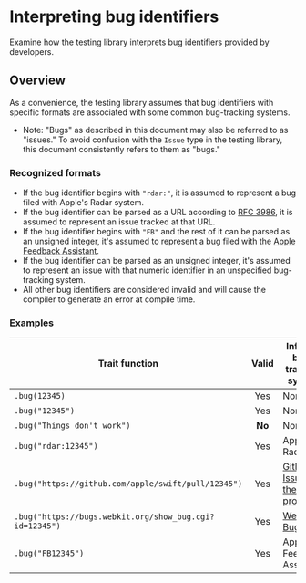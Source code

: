 # Interpreting bug identifiers

<!--
This source file is part of the Swift.org open source project

Copyright (c) 2023 Apple Inc. and the Swift project authors
Licensed under Apache License v2.0 with Runtime Library Exception

See https://swift.org/LICENSE.txt for license information
See https://swift.org/CONTRIBUTORS.txt for Swift project authors
-->

Examine how the testing library interprets bug identifiers provided by developers.

## Overview

As a convenience, the testing library assumes that bug identifiers with specific
formats are associated with some common bug-tracking systems.

- Note: "Bugs" as described in this document may also be referred to as
  "issues." To avoid confusion with the ``Issue`` type in the testing library,
  this document consistently refers to them as "bugs."

### Recognized formats

- If the bug identifier begins with `"rdar:"`, it is assumed to represent a bug
  filed with Apple's Radar system.
- If the bug identifier can be parsed as a URL according to
  [RFC 3986](https://www.ietf.org/rfc/rfc3986.txt), it is assumed to represent
  an issue tracked at that URL.
- If the bug identifier begins with `"FB"` and the rest of it can be parsed as
  an unsigned integer, it's assumed to represent a bug filed with the
  [Apple Feedback Assistant](https://feedbackassistant.apple.com).
- If the bug identifier can be parsed as an unsigned integer, it's assumed to
  represent an issue with that numeric identifier in an unspecified bug-tracking
  system.
- All other bug identifiers are considered invalid and will cause the compiler
  to generate an error at compile time.

<!--
Possible additional formats we could recognize (which would require special
handling to detect:

- If the bug identifier begins with `"#"` and can be parsed as a positive
  integer, it is assumed to represent a [GitHub](https://github.com) issue in
  the same repository as the test.
-->

### Examples

| Trait function | Valid | Inferred bug-tracking system |
|-|:-:|-|
| `.bug(12345)` | Yes | None |
| `.bug("12345")` | Yes | None |
| `.bug("Things don't work")` | **No** | None |
| `.bug("rdar:12345")` | Yes | Apple Radar |
| `.bug("https://github.com/apple/swift/pull/12345")` | Yes | [GitHub Issues for the Swift project](https://github.com/apple/swift/issues) |
| `.bug("https://bugs.webkit.org/show_bug.cgi?id=12345")` | Yes | [WebKit Bugzilla](https://bugs.webkit.org/) |
| `.bug("FB12345")` | Yes | Apple Feedback Assistant | <!-- SEE ALSO: rdar://104582015 -->
<!--
| `.bug("#12345")` | Yes | GitHub Issues for the current repository (if hosted there) |
-->
